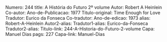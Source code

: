 Numero: 244
title: A História do Futuro 2º volume
Autor: Robert A Heinlein
Co-autor: 
Ano-de-Publicacao: 1977
Titulo-original: Time Enough for Love
Tradutor: Eurico da Fonseca
Co-tradutor: 
Ano-de-edicao: 1973
alias: Robert-A-Heinlein
Autor2-alias: 
Tradutor1-alias: Eurico-da-Fonseca
Tradutor2-alias: 
Titulo-link: 244-A-Historia-do-Futuro-2-volume
Capa: Manuel Dias
pags: 227
Capa-link: Manuel-Dias